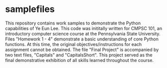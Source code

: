 # samplefiles
This repository contains work samples to demonstrate the Python capabilities of Ye Eun Lee. This code was inititally written for CMPSC 101, an introductory computer science course at the Pennsylvania State University.
Files "Homework 1 - 4" demonstrate a basic understanding of core Python functions. At this time, the original objectives/instructions for each assignment cannot be obtained.
The file "Final Project" is accompanied by two text files, "Capitals" and "CapitalsShort". This project served as the final demonstrative exhibition of all skills learned throughout the course.
